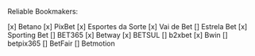 Reliable Bookmakers:

[x] Betano
[x] PixBet
[x] Esportes da Sorte
[x] Vai de Bet
[] Estrela Bet
[x] Sporting Bet
[] BET365
[x] Betway
[x] BETSUL
[] b2xbet
[x] Bwin
[] betpix365
[] BetFair
[] Betmotion
